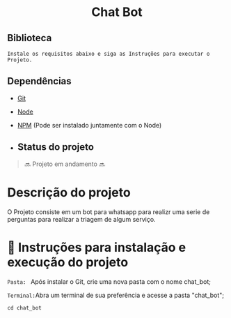 <h1 align = "center" > Chat Bot </h1>


## Biblioteca ##
```
Instale os requisitos abaixo e siga as Instruções para executar o Projeto.
```

## Dependências 
- <a href=https://git-scm.com/download>Git</a>
- <a href=https://nodejs.org/dist/v20.11.1/node-v20.11.1-x64.msi>Node</a>
- <a href=https://www.npmjs.com/package/npm/v/10.2.4>NPM</a> (Pode ser instalado juntamente com o Node)

- ## Status do projeto 
> :soon: Projeto em andamento :soon:


# Descrição do projeto 

O Projeto consiste em um bot para whatsapp para realizr uma serie de perguntas para realizar a triagem de algum serviço.


# :hammer: Instruções para instalação e execução do projeto

`Pasta: ` Após instalar o Git, crie uma nova pasta com o nome chat_bot;

`Terminal:`Abra um terminal de sua preferência e acesse a pasta "chat_bot";

```
cd chat_bot
```
